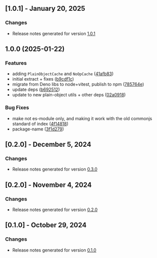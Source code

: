 ## [1.0.1] - January 20, 2025

### Changes
- Release notes generated for version [1.0.1](.release-notes/1.0.1/release.md)

## 1.0.0 (2025-01-22)


### Features

* adding `PlainObjectCache` and `NoOpCache` ([41afb83](https://github.com/plandek-utils/cache-utils/commit/41afb83e42f9ac53b550b411f94d8dd0930c2e23))
* initial extract + fixes ([b9cdf1c](https://github.com/plandek-utils/cache-utils/commit/b9cdf1c24e3a5651ee83aa52b6bfa19aa0a1a768))
* migrate from Deno libs to node+vitest, publish to npm ([785764e](https://github.com/plandek-utils/cache-utils/commit/785764e682e4464655a3028730299be350b8ff6c))
* update deps ([b692512](https://github.com/plandek-utils/cache-utils/commit/b692512b9499e2283ae2a3bbd8138462a9b57677))
* update to new plain-object utils + other deps ([02a0918](https://github.com/plandek-utils/cache-utils/commit/02a09188184309b4de7ffda7fbde74db39a01ff1))


### Bug Fixes

* make not es-module only, and making it work with the old commonjs standard of index ([4f14818](https://github.com/plandek-utils/cache-utils/commit/4f14818746cfd2378d64db69f2e1f30442fd11b2))
* package-name ([3f1d279](https://github.com/plandek-utils/cache-utils/commit/3f1d2794b8b543c6c44e6b9a64e40ec4995b7140))

## [0.2.0] - December 5, 2024

### Changes
- Release notes generated for version [0.3.0](.release-notes/0.3.0/release.md)

## [0.2.0] - November 4, 2024

### Changes
- Release notes generated for version [0.2.0](.release-notes/0.2.0/release.md)

## [0.1.0] - October 29, 2024

### Changes
- Release notes generated for version [0.1.0](.release-notes/0.1.0/release.md)

